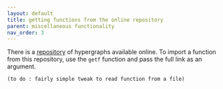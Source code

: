 ```yaml
---
layout: default
title: getting functions from the online repository
parent: miscellaneous functionality
nav_order: 3
---
```


There is a [repository](http://research.nii.ac.jp/~uno/dualization.html) of hypergraphs available online.
To import a function from this repository, use the `getf` function and pass the full link as an argument.

`(to do : fairly simple tweak to read function from a file)`
